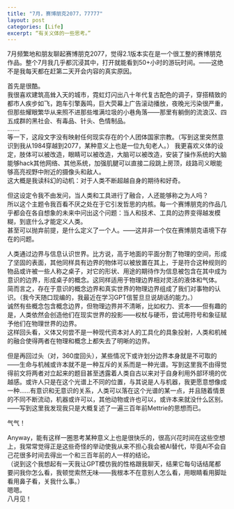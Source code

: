 ```yaml
---
title: "7月，赛博朋克2077，77777"
layout: post
categories: [Life]
excerpt: “有关义体的一些思考。”
---
```


7月频繁地和朋友聊起赛博朋克2077，觉得2.1版本实在是一个很工整的赛博朋克作品。整个7月我几乎都沉浸其中，打开就能看到50+小时的游玩时间。——这绝不是我每天都在赶第二天开会内容的真实原因。  

首先是很酷。  
我很喜欢建筑高耸入天的城市，霓虹灯闪出八十年代复古配色的调子，穿搭精致的都市人疾步如飞，跑车引擎轰鸣，巨大荧幕上广告滚动播放，夜晚光污染很严重，但那些耀眼繁华从来照不进那些堆满垃圾的小巷角落——那里有躺倒的流浪汉、四五成群的黑社会、有毒品、针头、色情制品。  
…….  
等一下，这段文字没有映射任何现实存在的个人团体国家宗教。（写到这里突然意识到我从1984穿越到2077，某种意义上也是一位九旬老人。）
我更喜欢义体的设定，肢体可以被改造，眼睛可以被改造，大脑可以被改造，安装了操作系统的大脑能够hack其他网络、其他系统，加强肌腱可以直接二段跳上房顶，歧路司义眼能够高亮视野中附近的摄像头和敌人。  
这大概是我读科幻的动机：对于人类不断超越自身的期待和好奇。  

但这设定令我不由发问，当人类和工具进行了融合，人还能够称之为人吗？  
所以这个主题令我百看不厌之处在于它引发哲思的内核。每一个赛博朋克的作品几乎都会在各自想象的未来中问出这个问题：当人和技术、工具的边界变得越发模糊，到底什么才能定义人类。  
甚至可以抛弃前提，是什么定义了一个人。——这并非一个仅在赛博朋克语境下存在的问题。  

人类通过边界与信息认识世界。比方说，高于地面的平面分割了物理的空间，形成了坚固的表面，其他同样具有边界的物体可以被放置在其上，于是符合这种规则的物品或许被一些人称之桌子，对它的形状、用途的期待作为信息被包含在其中成为意识的边界，形成桌子的概念。这同样适用于物理边界相对灵活的液体和气体。  
简而言之，存在于意识的概念边界和真实世界的物理边界组成了我们对事物的认识。（我今天随口现编的，我最近在学习GPT信誓旦旦说胡话的能力。）  
诚然有些概念包含概念边界，但物理边界并不清晰，比如权力、资本——但有趣的是，人类依然会创造他们在现实世界的投影——权杖与硬币，尝试用符号和象征赋予他们在物理世界的边界。  
这样回头看，义体又何尝不是一种现代资本对人的工具化的具象投射，人类和机械的融合使得两者在物理和概念上都失去了明晰的边界。  

但是再回过头（对，360度回头），某些情况下或许划分边界本身就是不可取的——生命与机械或许本就不是一种互斥的关系而是一种光谱。写到这里我不由得觉得前文将两者对立起来的题目甚至透露着人类自古以来对于自身利用外部环境的优越感。或许人只是在这个光谱上不同的位置，与其说是人与机器，我更愿意想像成一种……有意识和无意识的关系，人类可以落在这个光谱的某一点，并且随着情景的不同不断流动，机器或许可以，其他动物或许也可以，或许本来就没什么区别。  
——写到这里我发现我只是大概复述了一遍三百年前Mettrie的思想而已。  

气气！  

Anyway，能有这样一圈思考某种意义上也是很快乐的，很高兴花时间在这些空想上，我常常觉得正是这些奇怪的举动使我从来不担心我会被AI替代，毕竟AI不会自己花很多时间去得出一个和三百年前的人一样的结论。  
（说到这个我想起有一天我让GPT模仿我的性格跟我聊天，结果它每句话结尾都要问我你怎么看，我顿觉索然无味——我根本不在意别人怎么看，用眼睛看用脚趾看用鼻子看，关我什么事。）  
嗯嗯。  
八月见！    